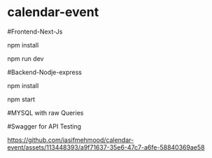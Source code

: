 # calendar-event

#Frontend-Next-Js

npm install

npm run dev

#Backend-Nodje-express

npm install

npm start

#MYSQL with raw Queries

#Swagger for API Testing

https://github.com/iasifmehmood/calendar-event/assets/113448393/a9f71637-35e6-47c7-a6fe-58840369ae58
